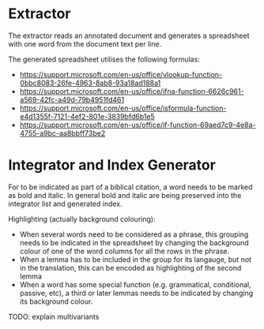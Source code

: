 # Extractor

The extractor reads an annotated document and generates a spreadsheet with one word from the document text per line.

The generated spreadsheet utilises the following formulas:

* https://support.microsoft.com/en-us/office/vlookup-function-0bbc8083-26fe-4963-8ab8-93a18ad188a1
* https://support.microsoft.com/en-us/office/ifna-function-6626c961-a569-42fc-a49d-79b4951fd461
* https://support.microsoft.com/en-us/office/isformula-function-e4d1355f-7121-4ef2-801e-3839bfd6b1e5
* https://support.microsoft.com/en-us/office/if-function-69aed7c9-4e8a-4755-a9bc-aa8bbff73be2


# Integrator and Index Generator

For to be indicated as part of a biblical citation, a word needs to be marked as bold and italic. In general bold and italic are being preserved into the integrator list and generated index.

Highlighting (actually background colouring):
* When several words need to be considered as a phrase, this grouping needs to be indicated in the spreadsheet by changing the background colour of one of the word columns for all the rows in the phrase.
* When a lemma has to be included in the group for its langauge, but not in the translation, this can be encoded as highlighting of the second lemma
* When a word has some special function (e.g. grammatical, conditional, passive, etc), a third or later lemmas needs to be indicated by changing its background colour.

TODO: explain multivariants